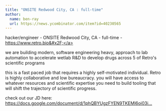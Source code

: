 ```yaml
---
title: "ONSITE Redwood City, CA : full-time"
author:
  name: ben-ray
  url: https://news.ycombinator.com/item?id=40230565
---
```

hacker&#x2F;engineer - ONSITE Redwood City, CA - full-time - <a href="https:&#x2F;&#x2F;www.retro.bio&#x2F;" rel="nofollow">https:&#x2F;&#x2F;www.retro.bio&#x2F;</a>

we are building modern, software engineering heavy, approach to lab automation to accelerate wetlab R&amp;D to develop drugs across 5 of Retro&#x27;s scientific programs

this is a fast paced job that requires a highly self-motivated individual. Retro is highly collaborative and low bureaucracy. you will have access to whatever resources and scientific expertise you need to build tooling that will shift the trajectory of scientific progress.

check out our JD here: <a href="https:&#x2F;&#x2F;docs.google.com&#x2F;document&#x2F;d&#x2F;1phQBYUgzFYEN9TKEMl6oi03iIRSdHmfJa2vqiq-UZs8" rel="nofollow">https:&#x2F;&#x2F;docs.google.com&#x2F;document&#x2F;d&#x2F;1phQBYUgzFYEN9TKEMl6oi03i...</a>
